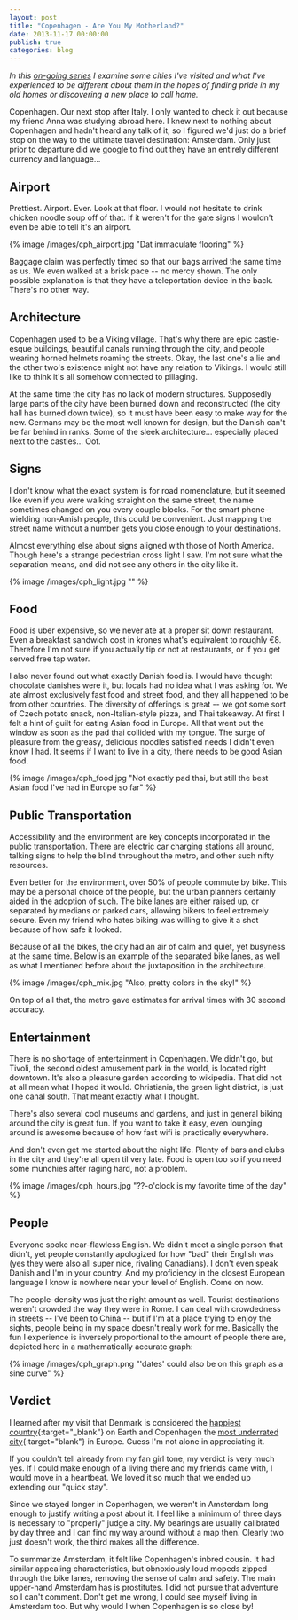 ```yaml
---
layout: post
title: "Copenhagen - Are You My Motherland?"
date: 2013-11-17 00:00:00
publish: true
categories: blog
---
```


_In this [on-going series](/blog/are-you-my-motherland) I examine some cities 
I've visited and what I've experienced to be different about them in the hopes 
of finding pride in my old homes or discovering a new place to call home._

Copenhagen. Our next stop after Italy. I only wanted to check it out because my 
friend Anna was studying abroad here. I knew next to nothing about Copenhagen 
and hadn't heard any talk of it, so I figured we'd just do a brief stop on the 
way to the ultimate travel destination: Amsterdam. Only just prior to departure 
did we google to find out they have an entirely different currency and 
language...

## Airport ##

Prettiest. Airport. Ever. Look at that floor. I would not hesitate to drink 
chicken noodle soup off of that. If it weren't for the gate signs I wouldn't 
even be able to tell it's an airport.

{% image /images/cph_airport.jpg "Dat immaculate flooring" %}

Baggage claim was perfectly timed so that our bags arrived the same time as us. 
We even walked at a brisk pace -- no mercy shown.  The only possible explanation 
is that they have a teleportation device in the back. There's no other way.


## Architecture ##

Copenhagen used to be a Viking village. That's why there are epic castle-esque 
buildings, beautiful canals running through the city, and people wearing horned 
helmets roaming the streets. Okay, the last one's a lie and the other two's 
existence might not have any relation to Vikings. I would still like to think 
it's all somehow connected to pillaging.

At the same time the city has no lack of modern structures. Supposedly large 
parts of the city have been burned down and reconstructed (the city hall has 
burned down twice), so it must have been easy to make way for the new. Germans 
may be the most well known for design, but the Danish can't be far behind in 
ranks.  Some of the sleek architecture... especially placed next to the 
castles... Oof.

## Signs ##

I don't know what the exact system is for road nomenclature, but it seemed like 
even if you were walking straight on the same street, the name sometimes changed 
on you every couple blocks. For the smart phone-wielding non-Amish people, this 
could be convenient. Just mapping the street name without a number gets you 
close enough to your destinations.

Almost everything else about signs aligned with those of North America. Though 
here's a strange pedestrian cross light I saw. I'm not sure what the separation 
means, and did not see any others in the city like it.

{% image /images/cph_light.jpg "" %}


## Food ##

Food is uber expensive, so we never ate at a proper sit down restaurant. Even a 
breakfast sandwich cost in krones what's equivalent to roughly €8. Therefore I'm 
not sure if you actually tip or not at restaurants, or if you get served free 
tap water.

I also never found out what exactly Danish food is. I would have thought 
chocolate danishes were it, but locals had no idea what I was asking for. We ate 
almost exclusively fast food and street food, and they all happened to be from 
other countries. The diversity of offerings is great -- we got some sort of 
Czech potato snack, non-Italian-style pizza, and Thai takeaway.  At first I felt 
a hint of guilt for eating Asian food in Europe. All that went out the window as 
soon as the pad thai collided with my tongue. The surge of pleasure from the 
greasy, delicious noodles satisfied needs I didn't even know I had. It seems if 
I want to live in a city, there needs to be good Asian food.

{% image /images/cph_food.jpg "Not exactly pad thai, but still the best Asian food I've had in Europe so far" %}

## Public Transportation ##

Accessibility and the environment are key concepts incorporated in the public 
transportation. There are electric car charging stations all around, talking 
signs to help the blind throughout the metro, and other such nifty resources.

Even better for the environment, over 50% of people commute by bike. This may be 
a personal choice of the people, but the urban planners certainly aided in the 
adoption of such. The bike lanes are either raised up, or separated by medians 
or parked cars, allowing bikers to feel extremely secure. Even my friend who 
hates biking was willing to give it a shot because of how safe it looked.

Because of all the bikes, the city had an air of calm and quiet, yet busyness at 
the same time. Below is an example of the separated bike lanes, as well as what 
I mentioned before about the juxtaposition in the architecture.

{% image /images/cph_mix.jpg "Also, pretty colors in the sky!" %}

On top of all that, the metro gave estimates for arrival times with 30 second 
accuracy.

## Entertainment ##

There is no shortage of entertainment in Copenhagen. We didn't go, but Tivoli, 
the second oldest amusement park in the world, is located right downtown. It's 
also a pleasure garden according to wikipedia. That did not at all mean what I 
hoped it would. Christiania, the green light district, is just one canal south. 
That meant exactly what I thought.

There's also several cool museums and gardens, and just in general biking around 
the city is great fun. If you want to take it easy, even lounging around is 
awesome because of how fast wifi is practically everywhere.

And don't even get me started about the night life. Plenty of bars and clubs in 
the city and they're all open til very late. Food is open too so if you need 
some munchies after raging hard, not a problem.

{% image /images/cph_hours.jpg "??-o'clock is my favorite time of the day" %}

## People ##

Everyone spoke near-flawless English. We didn't meet a single person that 
didn't, yet people constantly apologized for how "bad" their English was (yes 
they were also all super nice, rivaling Canadians). I don't even speak Danish 
and I'm in your country.  And my proficiency in the closest European language I 
know is nowhere near your level of English. Come on now.

The people-density was just the right amount as well. Tourist destinations 
weren't crowded the way they were in Rome. I can deal with crowdedness in 
streets -- I've been to China -- but if I'm at a place trying to enjoy the 
sights, people being in my space doesn't really work for me. Basically the fun I 
experience is inversely proportional to the amount of people there are, depicted 
here in a mathematically accurate graph:

{% image /images/cph_graph.png "'dates' could also be on this graph as a sine curve" %}

## Verdict ##

I learned after my visit that Denmark is considered the [happiest country](http://www.huffingtonpost.com/2013/10/22/denmark-happiest-country_n_4070761.html){:target="_blank"} on Earth and Copenhagen the [most underrated city](http://www.escapehere.com/destination/10-most-beautiful-and-underrated-cities-in-europe/10/){:target="blank"} in Europe. Guess I'm not alone in appreciating it.

If you couldn't tell already from my fan girl tone, my verdict is very much yes. 
If I could make enough of a living there and my friends came with, I would move 
in a heartbeat. We loved it so much that we ended up extending our "quick stay".

Since we stayed longer in Copenhagen, we weren't in Amsterdam long enough to 
 justify writing a post about it. I feel like a minimum of three days is 
 necessary to "properly" judge a city. My bearings are usually calibrated by day 
 three and I can find my way around without a map then. Clearly two just doesn't 
 work, the third makes all the difference.

To summarize Amsterdam, it felt like Copenhagen's inbred cousin. It had similar 
appealing characteristics, but obnoxiously loud mopeds zipped through the bike 
lanes, removing the sense of calm and safety. The main upper-hand Amsterdam has 
is prostitutes. I did not pursue that adventure so I can't comment. Don't get me 
wrong, I could see myself living in Amsterdam too. But why would I when 
Copenhagen is so close by!

